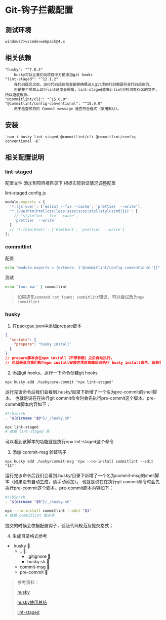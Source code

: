 # Git-钩子拦截配置

## 测试环境
    windows7>vscode>webpack@4.x

## 相关依赖

    "husky": "^7.0.4"
        husky可以让我们向项目中方便添加git hooks
    "lint-staged": "^12.1.2"
        在代码提交之前，进行代码规则检查能够确保进入git库的代码都是符合代码规则的。
        但是整个项目上运行lint速度会很慢，lint-staged能够让lint只检测暂存区的文件，所以速度很快。
    "@commitlint/cli": "^15.0.0"
    "@commitlint/config-conventional": "^15.0.0"
        用于检查项目的 Commit message 是否符合格式（采用默认）。

## 安装

    `npm i husky lint-staged @commitlint/cli @commitlint/config-conventional -D`

## 相关配置说明

### lint-staged

配置文件 添加到项目根目录下 根据实际验证情况调整配置

lint-staged.config.js
```js
module.exports = {
  '*.(js|vue)': ['eslint --fix --cache', 'prettier  --write'],
  '*.(vue|htm|html|css|less|sass|scss|styl|stylus|md|js)': [
    // 'stylelint --fix --cache',
    'prettier  --write'
  ]
  // '*.(htm|html)': ['htmlhint', 'prettier  --write']
};
```

### commitlint

配置

```bash
echo "module.exports = {extends: ['@commitlint/config-conventional']}" > commitlint.config.js
```

测试

```bash
echo 'foo: bar' | commitlint
```

> 如果遇见`command not found: commitlint`错误，可以尝试改为`npx commitlint`

### husky

1. 在packgae.json中添加prepare脚本

```json
{
  "scripts": {
    "prepare": "husky install"
  }
}
// prepare脚本会在npm install（不带参数）之后自动执行。
// 也就是说当我们执行npm install安装完项目依赖后会执行 husky install命令，该命令会创建.husky/目录并指定该目录为git hooks所在的目录。
```

2. 添加git hooks，运行一下命令创建git hooks

`npx husky add .husky/pre-commit "npx lint-staged"`

运行完该命令后我们会看到.husky/目录下新增了一个名为pre-commit的shell脚本。
也就是说在在执行git commit命令时会先执行pre-commit这个脚本。pre-commit脚本内容如下：

```sh
#!/bin/sh
. "$(dirname "$0")/_/husky.sh"

npx lint-staged
# 依赖 lint-staged 库
```

可以看到该脚本的功能就是执行npx lint-staged这个命令

3. 添加 commit-msg 验证钩子

`npx husky add .husky/commit-msg 'npx --no-install commitlint --edit "$1"'`

运行完该命令后我们会看到.husky/目录下新增了一个名为commit-msg的shell脚本（如果没有自动生成，请手动添加）。
也就是说在在执行git commit命令时会先执行pre-commit这个脚本。pre-commit脚本内容如下：

```sh
#!/bin/sh
. "$(dirname "$0")/_/husky.sh"

npx --no-install commitlint --edit "$1"
# 依赖 commitlint 相关库
```

提交的时候会依据配置钩子，验证代码规范及提交格式；

4. 生成目录格式参考

- .husky 📁
    - _ 📁
        - .gitignore 📄
        - husky.sh 📄
    - commit-msg 📄
    - pre-commit 📄

> 参考资料：
>
> [husky](https://typicode.github.io/husky/#/?id=features)
>
> [husky使用总结](https://zhuanlan.zhihu.com/p/366786798)
>
> [lint-staged](https://www.npmjs.com/package/lint-staged)